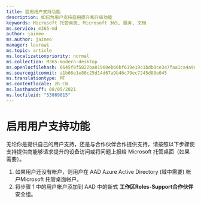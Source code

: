 ```yaml
---
title: 启用用户支持功能
description: 如何为用户支持启用提升和升级功能
keywords: Microsoft 托管桌面, Microsoft 365, 服务, 文档
ms.service: m365-md
author: jaimeo
ms.author: jaimeo
manager: laurawi
ms.topic: article
ms.localizationpriority: normal
ms.collection: M365-modern-desktop
ms.openlocfilehash: 6645f8f5822ba01960ebb6bf619e19c1bdb0ce347faa1ca4a9882c001e50668b
ms.sourcegitcommit: a1b66e1e80c25d14d67a9b46c79ec7245d88e045
ms.translationtype: MT
ms.contentlocale: zh-CN
ms.lasthandoff: 08/05/2021
ms.locfileid: "53869815"
---
```

# <a name="enable-user-support-features"></a>启用用户支持功能

无论你是提供自己的用户支持，还是与合作伙伴合作提供支持，请按照以下步骤使支持提供商能够请求提升的设备访问或将问题上报给 Microsoft 托管桌面（如果需要）。

1. 如果用户还没有帐户，则用户在 AAD Azure Active Directory (域中需要) 帐户Microsoft 托管桌面帐户。
2. 将步骤 1 中的用户帐户添加到 AAD 中的新式 **工作区Roles-Support合作伙伴** 安全组。

<!--when available, add link to downloadable articles at DLC--> 
